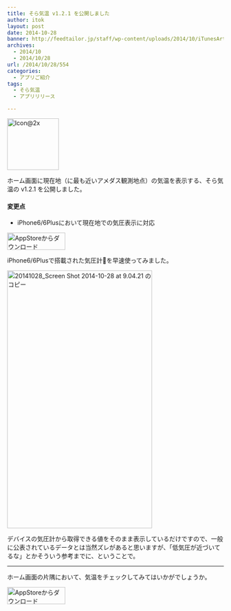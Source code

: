 ```yaml
---
title: そら気温 v1.2.1 を公開しました
author: itok
layout: post
date: 2014-10-28
banner: http://feedtailor.jp/staff/wp-content/uploads/2014/10/iTunesArtwork-450x200.png
archives:
  - 2014/10
  - 2014/10/28
url: /2014/10/28/554
categories:
  - アプリご紹介
tags:
  - そら気温
  - アプリリリース

---
```

<a href="https://itunes.apple.com/jp/app/id700330781?mt=8" target="_blank"><img src="http://feedtailor.jp/staff/wp-content/uploads/2014/10/53394b992df5454fdee0c605c1cb73a2.png" alt="Icon@2x" width="120" height="120" class="alignnone size-full wp-image-474" /></a>

ホーム画面に現在地（に最も近いアメダス観測地点）の気温を表示する、そら気温の v1.2.1 を公開しました。

#### 変更点

  * iPhone6/6Plusにおいて現在地での気圧表示に対応

<a href="https://itunes.apple.com/jp/app/id700330781?mt=8" target="_blank"><img src="http://feedtailor.jp/staff/wp-content/uploads/2014/04/Download_on_the_App_Store_Badge_JP_135x40_1004.png" alt="AppStoreからダウンロード" width="135" height="40" class="alignnone size-full wp-image-58" /></a>

iPhone6/6Plusで搭載された気圧計を早速使ってみました。

[<img src="http://feedtailor.jp/staff/wp-content/uploads/2014/10/8c59997c257f46a9bd9c237f8cade56d.png" alt="20141028_Screen Shot 2014-10-28 at 9.04.21 のコピー" width="337" height="600" class="alignnone size-full wp-image-555" />](http://feedtailor.jp/staff/wp-content/uploads/2014/10/8c59997c257f46a9bd9c237f8cade56d.png)

デバイスの気圧計から取得できる値をそのまま表示しているだけですので、一般に公表されているデータとは当然ズレがあると思いますが、「低気圧が近づいてるな」とかそういう参考までに、ということで。

* * *

ホーム画面の片隅において、気温をチェックしてみてはいかがでしょうか。

<a href="https://itunes.apple.com/jp/app/id700330781?mt=8" target="_blank"><img src="http://feedtailor.jp/staff/wp-content/uploads/2014/04/Download_on_the_App_Store_Badge_JP_135x40_1004.png" alt="AppStoreからダウンロード" width="135" height="40" class="alignnone size-full wp-image-58" /></a>